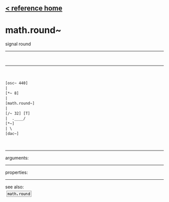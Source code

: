 [< reference home](index.html)
---

# math.round~


signal round

---

<br>


---


```


[osc~ 440]
|
[*~ 8]
|
[math.round~]
|
[/~ 32] [T]
|  .____/
[*~]
| \
[dac~]

            
```

---
arguments:


---
properties:


---
see also:<br>
[![math.round](img/object_math.round.png)](math.round.html)
